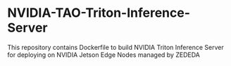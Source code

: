 # NVIDIA-TAO-Triton-Inference-Server
This repository contains Dockerfile to build NVIDIA Triton Inference Server for deploying on NVIDIA Jetson Edge Nodes managed by ZEDEDA

